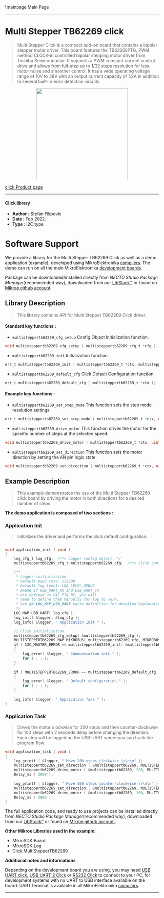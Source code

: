 \mainpage Main Page

---
# Multi Stepper TB62269 click

> Multi Stepper Click is a compact add-on board that contains a bipolar stepper motor driver. This board features the TB62269FTG, PWM method CLOCK-in controlled bipolar stepping motor driver from Toshiba Semiconductor. It supports a PWM constant-current control drive and allows from full-step up to 1/32 steps resolution for less motor noise and smoother control. It has a wide operating voltage range of 10V to 38V with an output current capacity of 1.2A in addition to several built-in error detection circuits.

<p align="center">
  <img src="https://download.mikroe.com/images/click_for_ide/multisteppertb62269_click.png" height=300px>
</p>

[click Product page](https://www.mikroe.com/multi-stepper-click-tb62269)

---


#### Click library

- **Author**        : Stefan Filipovic
- **Date**          : Feb 2022.
- **Type**          : I2C type


# Software Support

We provide a library for the Multi Stepper TB62269 Click
as well as a demo application (example), developed using MikroElektronika
[compilers](https://www.mikroe.com/necto-studio).
The demo can run on all the main MikroElektronika [development boards](https://www.mikroe.com/development-boards).

Package can be downloaded/installed directly from *NECTO Studio Package Manager*(recommended way), downloaded from our [LibStock&trade;](https://libstock.mikroe.com) or found on [Mikroe github account](https://github.com/MikroElektronika/mikrosdk_click_v2/tree/master/clicks).

## Library Description

> This library contains API for Multi Stepper TB62269 Click driver.

#### Standard key functions :

- `multisteppertb62269_cfg_setup` Config Object Initialization function.
```c
void multisteppertb62269_cfg_setup ( multisteppertb62269_cfg_t *cfg );
```

- `multisteppertb62269_init` Initialization function.
```c
err_t multisteppertb62269_init ( multisteppertb62269_t *ctx, multisteppertb62269_cfg_t *cfg );
```

- `multisteppertb62269_default_cfg` Click Default Configuration function.
```c
err_t multisteppertb62269_default_cfg ( multisteppertb62269_t *ctx );
```

#### Example key functions :

- `multisteppertb62269_set_step_mode` This function sets the step mode resolution settings.
```c
err_t multisteppertb62269_set_step_mode ( multisteppertb62269_t *ctx, uint8_t mode );
```

- `multisteppertb62269_drive_motor` This function drives the motor for the specific number of steps at the selected speed.
```c
void multisteppertb62269_drive_motor ( multisteppertb62269_t *ctx, uint32_t steps, uint8_t speed );
```

- `multisteppertb62269_set_direction` This function sets the motor direction by setting the AN pin logic state.
```c
void multisteppertb62269_set_direction ( multisteppertb62269_t *ctx, uint8_t dir );
```

## Example Description

> This example demonstrates the use of the Multi Stepper TB62269 click board by driving the motor in both directions for a desired number of steps.

**The demo application is composed of two sections :**

### Application Init

> Initializes the driver and performs the click default configuration.

```c

void application_init ( void )
{
    log_cfg_t log_cfg;  /**< Logger config object. */
    multisteppertb62269_cfg_t multisteppertb62269_cfg;  /**< Click config object. */

    /** 
     * Logger initialization.
     * Default baud rate: 115200
     * Default log level: LOG_LEVEL_DEBUG
     * @note If USB_UART_RX and USB_UART_TX 
     * are defined as HAL_PIN_NC, you will 
     * need to define them manually for log to work. 
     * See @b LOG_MAP_USB_UART macro definition for detailed explanation.
     */
    LOG_MAP_USB_UART( log_cfg );
    log_init( &logger, &log_cfg );
    log_info( &logger, " Application Init " );

    // Click initialization.
    multisteppertb62269_cfg_setup( &multisteppertb62269_cfg );
    MULTISTEPPERTB62269_MAP_MIKROBUS( multisteppertb62269_cfg, MIKROBUS_1 );
    if ( I2C_MASTER_ERROR == multisteppertb62269_init( &multisteppertb62269, &multisteppertb62269_cfg ) ) 
    {
        log_error( &logger, " Communication init." );
        for ( ; ; );
    }
    
    if ( MULTISTEPPERTB62269_ERROR == multisteppertb62269_default_cfg ( &multisteppertb62269 ) )
    {
        log_error( &logger, " Default configuration." );
        for ( ; ; );
    }
    
    log_info( &logger, " Application Task " );
}

```

### Application Task

> Drives the motor clockwise for 200 steps and then counter-clockiwse for 100 steps with 2 seconds delay before changing the direction.
Each step will be logged on the USB UART where you can track the program flow.

```c
void application_task ( void )
{
    log_printf ( &logger, " Move 200 steps clockwise \r\n\n" );
    multisteppertb62269_set_direction ( &multisteppertb62269, MULTISTEPPERTB62269_DIR_CW );
    multisteppertb62269_drive_motor ( &multisteppertb62269, 200, MULTISTEPPERTB62269_SPEED_FAST );
    Delay_ms ( 2000 );
    
    log_printf ( &logger, " Move 100 steps counter-clockwise \r\n\n" );
    multisteppertb62269_set_direction ( &multisteppertb62269, MULTISTEPPERTB62269_DIR_CCW );
    multisteppertb62269_drive_motor ( &multisteppertb62269, 100, MULTISTEPPERTB62269_SPEED_FAST );
    Delay_ms ( 2000 );
}
```

The full application code, and ready to use projects can be installed directly from *NECTO Studio Package Manager*(recommended way), downloaded from our [LibStock&trade;](https://libstock.mikroe.com) or found on [Mikroe github account](https://github.com/MikroElektronika/mikrosdk_click_v2/tree/master/clicks).

**Other Mikroe Libraries used in the example:**

- MikroSDK.Board
- MikroSDK.Log
- Click.MultiStepperTB62269

**Additional notes and informations**

Depending on the development board you are using, you may need
[USB UART click](https://www.mikroe.com/usb-uart-click),
[USB UART 2 Click](https://www.mikroe.com/usb-uart-2-click) or
[RS232 Click](https://www.mikroe.com/rs232-click) to connect to your PC, for
development systems with no UART to USB interface available on the board. UART
terminal is available in all MikroElektronika
[compilers](https://shop.mikroe.com/compilers).

---
